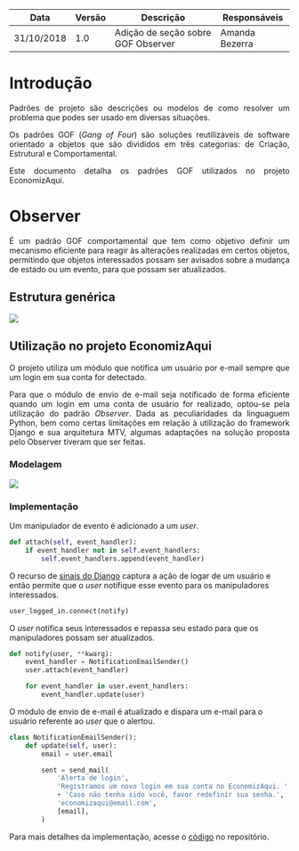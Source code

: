 Data | Versão | Descrição | Responsáveis
-- | -- | -- | --
31/10/2018 | 1.0 | Adição de seção sobre GOF Observer | Amanda Bezerra

# Introdução
<p align="justify">
Padrões de projeto são descrições ou modelos de como resolver um problema que podes ser usado em diversas situações.
</p>

<p align="justify">
Os padrões GOF (<i>Gang of Four</i>) são soluções reutilizáveis de software orientado a objetos que são divididos em três categorias: de Criação, Estrutural e Comportamental.
</p>

<p align="justify">
Este documento detalha os padrões GOF utilizados no projeto EconomizAqui.
</p>

# Observer
<p align="justify">
É um padrão GOF comportamental que tem como objetivo definir um mecanismo eficiente para reagir às alterações realizadas em certos objetos, permitindo que objetos interessados possam ser avisados sobre a mudança de estado ou um evento, para que possam ser atualizados.
</p>

## Estrutura genérica
![](https://sourcemaking.com/files/v2/content/patterns/Observer.png)

## Utilização no projeto EconomizAqui
<p align="justify">
O projeto utiliza um módulo que notifica um usuário por e-mail sempre que um login em sua conta for detectado.
</p>

<p align="justify">
Para que o módulo de envio de e-mail seja notificado de forma eficiente quando um login em uma conta de usuário for realizado, optou-se pela utilização do padrão <i>Observer</i>. Dada as peculiaridades da linguaguem Python, bem como certas limitações em relação à utilização do framework Django e sua arquitetura MTV, algumas adaptações na solução proposta pelo Observer tiveram que ser feitas.
</p>

### Modelagem
![](https://lh3.googleusercontent.com/vEbxYknJcjulku7HAtu3LmBRQCcYLl84ydewwNfo2vh2Bv2tArY-P-vvUZwMQHmDm244sroYMciqKNeCNUBokMC3zHksJt7X81MnAfUol8P6avdUYTFRoNj9cAgGvogFv57V3b5f)

### Implementação

Um manipulador de evento é adicionado a um <i>user</i>.
```Python
def attach(self, event_handler):
    if event_handler not in self.event_handlers:
        self.event_handlers.append(event_handler)
```

O recurso de [sinais do Django](https://docs.djangoproject.com/en/2.1/topics/signals/) captura a ação de logar de um usuário e então permite que o <i>user</i> notifique esse evento para os manipuladores interessados.
```Python
user_logged_in.connect(notify)
```
O <i>user</i> notifica seus interessados e repassa seu estado para que os manipuladores possam ser atualizados.
```Python
def notify(user, **kwarg):
    event_handler = NotificationEmailSender()
    user.attach(event_handler)

    for event_handler in user.event_handlers:
        event_handler.update(user)
```

O módulo de envio de e-mail é atualizado e dispara um e-mail para o usuário referente ao <i>user</i> que o alertou.
```Python
class NotificationEmailSender():
    def update(self, user):
        email = user.email

        sent = send_mail(
            'Alerta de login',
            'Registramos um novo login em sua conta no EconomizAqui. '
            + 'Caso não tenha sido você, favor redefinir sua senha.',
            'economizaqui@email.com',
            [email],
        )
```

Para mais detalhes da implementação, acesse o [código](https://github.com/EconomizAqui/EconomizAqui/commit/a7747e8d00846bc6f546dbb48973961871bed460) no repositório.
